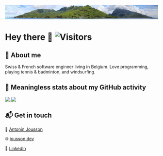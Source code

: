 ![moorea](https://github.com/Antoninj/Antoninj/blob/master/mooreav2.jpg?raw=true)

# Hey there 👋 ![Visitors](https://komarev.com/ghpvc/?username=antoninj&label=Visitors)

## :man: About me 
Swiss & French software engineer living in Belgium. Love programming, playing tennis & badminton, and windsurfing.

## :mag_right: Meaningless stats about my GitHub activity 

<div>
<a href="https://github.com/anuraghazra/github-readme-stats">
  <img height=200 align="center" src="https://github-readme-stats.vercel.app/api?username=Antoninj&show_icons=true&count_private=true&theme=transparent&card_width=320"/>
</a> 
<a href="https://github.com/anuraghazra/github-readme-stats">
  <img height=200 align="center" src="https://github-readme-stats.vercel.app/api/top-langs/?username=Antoninj&hide=html,jupyter%20notebook&layout=donut&theme=transparent&card_width=320" />
</a>
</div>


## 📬 Get in touch
📧 [Antonin Jousson](mailto:antonin@jousson.dev)

:globe_with_meridians: [jousson.dev](https://jousson.dev)

🔗 [LinkedIn](https://www.linkedin.com/in/antoninj/)

